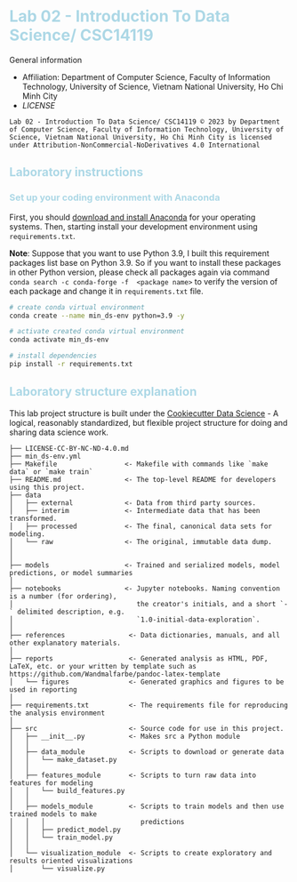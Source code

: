 # <font color=lightblue>Lab 02 - Introduction To Data Science/ CSC14119</font>

General information
- Affiliation: Department of Computer Science, Faculty of Information Technology, University of Science, Vietnam National University, Ho Chi Minh City
- *LICENSE*
```
Lab 02 - Introduction To Data Science/ CSC14119 © 2023 by Department of Computer Science, Faculty of Information Technology, University of Science, Vietnam National University, Ho Chi Minh City is licensed under Attribution-NonCommercial-NoDerivatives 4.0 International
```

## <font color=lightblue>Laboratory instructions</font>

### <font color=lightblue>Set up your coding environment with Anaconda</font>

First, you should [download and install Anaconda](https://www.anaconda.com/download) for your operating systems. Then, starting install your development environment using ```requirements.txt```. 

**Note**: Suppose that you want to use Python 3.9, I built this requirement packages list base on Python 3.9. So if you want to install these packages in other Python version, please check all packages again via command ```conda search -c conda-forge -f  <package name>``` to verify the version of each package and change it in ```requirements.txt``` file. 

```bash
# create conda virtual environment
conda create --name min_ds-env python=3.9 -y

# activate created conda virtual environment
conda activate min_ds-env

# install dependencies
pip install -r requirements.txt
```

## <font color=lightblue>Laboratory structure explanation</font>

This lab project structure is built under the [Cookiecutter Data Science](https://github.com/drivendata/cookiecutter-data-science) - A logical, reasonably standardized, but flexible project structure for doing and sharing data science work. 

```
├── LICENSE-CC-BY-NC-ND-4.0.md
├── min_ds-env.yml
├── Makefile                 <- Makefile with commands like `make data` or `make train`
├── README.md                <- The top-level README for developers using this project.
├── data
│   ├── external             <- Data from third party sources.
│   ├── interim              <- Intermediate data that has been transformed.
│   ├── processed            <- The final, canonical data sets for modeling.
│   └── raw                  <- The original, immutable data dump.
│
│
├── models                   <- Trained and serialized models, model predictions, or model summaries
│
├── notebooks                <- Jupyter notebooks. Naming convention is a number (for ordering),
│                               the creator's initials, and a short `-` delimited description, e.g.
│                               `1.0-initial-data-exploration`.
│
├── references                <- Data dictionaries, manuals, and all other explanatory materials.
│
├── reports                   <- Generated analysis as HTML, PDF, LaTeX, etc. or your written by template such as https://github.com/Wandmalfarbe/pandoc-latex-template
│   └── figures               <- Generated graphics and figures to be used in reporting
│
├── requirements.txt          <- The requirements file for reproducing the analysis environment
│
├── src                       <- Source code for use in this project.
│   ├── __init__.py           <- Makes src a Python module
│   │
│   ├── data_module           <- Scripts to download or generate data
│   │   └── make_dataset.py
│   │
│   ├── features_module       <- Scripts to turn raw data into features for modeling
│   │   └── build_features.py
│   │
│   ├── models_module         <- Scripts to train models and then use trained models to make
│   │   │                        predictions
│   │   ├── predict_model.py
│   │   └── train_model.py
│   │
│   └── visualization_module  <- Scripts to create exploratory and results oriented visualizations
│       └── visualize.py
```

